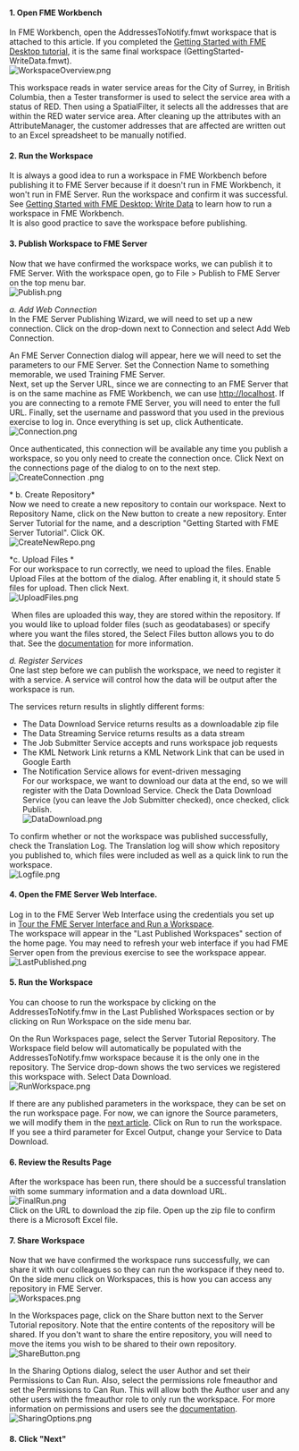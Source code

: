 <head><base target="_blank"> </head>

#### 1\. Open FME Workbench
In FME Workbench, open the AddressesToNotify.fmwt workspace that is attached to this article. If you completed the [Getting Started with FME Desktop tutorial](https://community.safe.com/s/article/getting-started-with-fme-desktop-translate-data-be), it is the same final workspace (GettingStarted-WriteData.fmwt).\
![WorkspaceOverview.png](https://community.safe.com/servlet/rtaImage?eid=ka14Q000000lKMh&feoid=00N30000006n8wU&refid=0EM4Q00000292lQ)

This workspace reads in water service areas for the City of Surrey, in British Columbia, then a Tester transformer is used to select the service area with a status of RED. Then using a SpatialFilter, it selects all the addresses that are within the RED water service area. After cleaning up the attributes with an AttributeManager, the customer addresses that are affected are written out to an Excel spreadsheet to be manually notified.

#### 2\. Run the Workspace
It is always a good idea to run a workspace in FME Workbench before publishing it to FME Server because if it doesn't run in FME Workbench, it won't run in FME Server. Run the workspace and confirm it was successful. See [Getting Started with FME Desktop: Write Data](https://community.safe.com/s/article/getting-started-with-fme-desktop-write-data) to learn how to run a workspace in FME Workbench.\
It is also good practice to save the workspace before publishing.

#### 3\. Publish Workspace to FME Server
Now that we have confirmed the workspace works, we can publish it to FME Server. With the workspace open, go to File > Publish to FME Server on the top menu bar.\
![Publish.png](https://community.safe.com/servlet/rtaImage?eid=ka14Q000000lKMh&feoid=00N30000006n8wU&refid=0EM4Q00000292lM)

*a. Add Web Connection*\
In the FME Server Publishing Wizard, we will need to set up a new connection. Click on the drop-down next to Connection and select Add Web Connection.

An FME Server Connection dialog will appear, here we will need to set the parameters to our FME Server. Set the Connection Name to something memorable, we used Training FME Server.\
Next, set up the Server URL, since we are connecting to an FME Server that is on the same machine as FME Workbench, we can use [http://localhost](http://localhost/). If you are connecting to a remote FME Server, you will need to enter the full URL. Finally, set the username and password that you used in the previous exercise to log in. Once everything is set up, click Authenticate.\
![Connection.png](https://community.safe.com/servlet/rtaImage?eid=ka14Q000000lKMh&feoid=00N30000006n8wU&refid=0EM4Q00000292lu)

Once authenticated, this connection will be available any time you publish a workspace, so you only need to create the connection once. Click Next on the connections page of the dialog to on to the next step.\
![CreateConnection .png](https://community.safe.com/servlet/rtaImage?eid=ka14Q000000lKMh&feoid=00N30000006n8wU&refid=0EM4Q00000292lz)

* b. Create Repository*\
Now we need to create a new repository to contain our workspace. Next to Repository Name, click on the New button to create a new repository. Enter Server Tutorial for the name, and a description "Getting Started with FME Server Tutorial". Click OK.\
![CreateNewRepo.png](https://community.safe.com/servlet/rtaImage?eid=ka14Q000000lKMh&feoid=00N30000006n8wU&refid=0EM4Q00000292m4)

*c. Upload Files *\
For our workspace to run correctly, we need to upload the files. Enable Upload Files at the bottom of the dialog. After enabling it, it should state 5 files for upload. Then click Next.\
![UploadFiles.png](https://community.safe.com/servlet/rtaImage?eid=ka14Q000000lKMh&feoid=00N30000006n8wU&refid=0EM4Q00000292m9)

 When files are uploaded this way, they are stored within the repository. If you would like to upload folder files (such as geodatabases) or specify where you want the files stored, the Select Files button allows you to do that. See the [documentation](https://docs.safe.com/fme/html/FME_Desktop_Documentation/FME_Workbench/Workbench/Sharing_Custom_Resources.htm) for more information.

*d. Register Services*\
One last step before we can publish the workspace, we need to register it with a service. A service will control how the data will be output after the workspace is run.

The services return results in slightly different forms:

-   The Data Download Service returns results as a downloadable zip file
-   The Data Streaming Service returns results as a data stream
-   The Job Submitter Service accepts and runs workspace job requests
-   The KML Network Link returns a KML Network Link that can be used in Google Earth
-   The Notification Service allows for event-driven messaging\
For our workspace, we want to download our data at the end, so we will register with the Data Download Service. Check the Data Download Service (you can leave the Job Submitter checked), once checked, click Publish.\
![DataDownload.png](https://community.safe.com/servlet/rtaImage?eid=ka14Q000000lKMh&feoid=00N30000006n8wU&refid=0EM4Q00000292mE)

To confirm whether or not the workspace was published successfully, check the Translation Log. The Translation log will show which repository you published to, which files were included as well as a quick link to run the workspace.\
![Logfile.png](https://community.safe.com/servlet/rtaImage?eid=ka14Q000000lKMh&feoid=00N30000006n8wU&refid=0EM4Q00000292lg)

#### 4\. Open the FME Server Web Interface.
Log in to the FME Server Web Interface using the credentials you set up in [Tour the FME Server Interface and Run a Workspace](https://community.safe.com/s/article/Tour-the-FME-Server-Interface-and-Run-a-Workspace).\
The workspace will appear in the "Last Published Workspaces" section of the home page. You may need to refresh your web interface if you had FME Server open from the previous exercise to see the workspace appear.\
![LastPublished.png](https://community.safe.com/servlet/rtaImage?eid=ka14Q000000lKMh&feoid=00N30000006n8wU&refid=0EM4Q00000292mT)

#### 5\. Run the Workspace
You can choose to run the workspace by clicking on the AddressesToNotify.fmw in the Last Published Workspaces section or by clicking on Run Workspace on the side menu bar.

On the Run Workspaces page, select the Server Tutorial Repository. The Workspace field below will automatically be populated with the AddressesToNotify.fmw workspace because it is the only one in the repository. The Service drop-down shows the two services we registered this workspace with. Select Data Download.\
![RunWorkspace.png](https://community.safe.com/servlet/rtaImage?eid=ka14Q000000lKMh&feoid=00N30000006n8wU&refid=0EM4Q00000292mi)

If there are any published parameters in the workspace, they can be set on the run workspace page. For now, we can ignore the Source parameters, we will modify them in the [next article](https://community.safe.com/s/article/create-self-serve-access-to-data-with-fme-server). Click on Run to run the workspace.\
If you see a third parameter for Excel Output, change your Service to Data Download.

#### 6\. Review the Results Page
After the workspace has been run, there should be a successful translation with some summary information and a data download URL.\
![FinalRun.png](https://community.safe.com/servlet/rtaImage?eid=ka14Q000000lKMh&feoid=00N30000006n8wU&refid=0EM4Q00000292mn)\
Click on the URL to download the zip file. Open up the zip file to confirm there is a Microsoft Excel file.

#### 7\. Share Workspace
Now that we have confirmed the workspace runs successfully, we can share it with our colleagues so they can run the workspace if they need to. On the side menu click on Workspaces, this is how you can access any repository in FME Server.\
![Workspaces.png](https://community.safe.com/servlet/rtaImage?eid=ka14Q000000lKMh&feoid=00N30000006n8wU&refid=0EM4Q00000292ms)

In the Workspaces page, click on the Share button next to the Server Tutorial repository. Note that the entire contents of the repository will be shared. If you don't want to share the entire repository, you will need to move the items you wish to be shared to their own repository.\
![ShareButton.png](https://community.safe.com/servlet/rtaImage?eid=ka14Q000000lKMh&feoid=00N30000006n8wU&refid=0EM4Q00000292mx)

In the Sharing Options dialog, select the user Author and set their Permissions to Can Run. Also, select the permissions role fmeauthor and set the Permissions to Can Run. This will allow both the Author user and any other users with the fmeauthor role to only run the workspace. For more information on permissions and users see the [documentation](https://docs.safe.com/fme/html/FME_Server_Documentation/AdminGuide/AccessControl.htm?Highlight=permission).\
![SharingOptions.png](https://community.safe.com/servlet/rtaImage?eid=ka14Q000000lKMh&feoid=00N30000006n8wU&refid=0EM4Q00000292n7)
#### 8. Click "Next"
